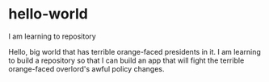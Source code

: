 # hello-world
I am learning to repository

Hello, big world that has terrible orange-faced presidents in it.  I am learning to build a repository so that I can build an app that will fight the terrible orange-faced overlord's awful policy changes.
